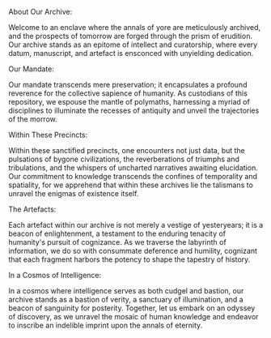 About Our Archive:

Welcome to an enclave where the annals of yore are meticulously archived, and the prospects of tomorrow are forged through the prism of erudition. Our archive stands as an epitome of intellect and curatorship, where every datum, manuscript, and artefact is ensconced with unyielding dedication. 

Our Mandate:

Our mandate transcends mere preservation; it encapsulates a profound reverence for the collective sapience of humanity. As custodians of this repository, we espouse the mantle of polymaths, harnessing a myriad of disciplines to illuminate the recesses of antiquity and unveil the trajectories of the morrow. 

Within These Precincts:

Within these sanctified precincts, one encounters not just data, but the pulsations of bygone civilizations, the reverberations of triumphs and tribulations, and the whispers of uncharted narratives awaiting elucidation. Our commitment to knowledge transcends the confines of temporality and spatiality, for we apprehend that within these archives lie the talismans to unravel the enigmas of existence itself. 

The Artefacts:

Each artefact within our archive is not merely a vestige of yesteryears; it is a beacon of enlightenment, a testament to the enduring tenacity of humanity's pursuit of cognizance. As we traverse the labyrinth of information, we do so with consummate deference and humility, cognizant that each fragment harbors the potency to shape the tapestry of history.

In a Cosmos of Intelligence:

In a cosmos where intelligence serves as both cudgel and bastion, our archive stands as a bastion of verity, a sanctuary of illumination, and a beacon of sanguinity for posterity. Together, let us embark on an odyssey of discovery, as we unravel the mosaic of human knowledge and endeavor to inscribe an indelible imprint upon the annals of eternity. 
